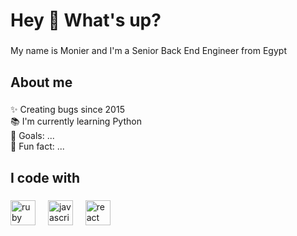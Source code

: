 <h1 align="left">Hey 👋 What's up?</h1>

###

<p align="left">My name is Monier and I'm a Senior Back End Engineer from Egypt</p>

###

<h2 align="left">About me</h2>

###

<p align="left">✨ Creating bugs since 2015<br>📚 I'm currently learning Python<br>🎯 Goals: ...<br>🎲 Fun fact: ...</p>

###

<h2 align="left">I code with</h2>

###

<div align="left">
  <img src="https://cdn.jsdelivr.net/gh/devicons/devicon/icons/ruby/ruby-original.svg" height="40" alt="ruby logo"  />
  <img width="12" />
  <img src="https://cdn.jsdelivr.net/gh/devicons/devicon/icons/javascript/javascript-original.svg" height="40" alt="javascript logo"  />
  <img width="12" />
  <img src="https://cdn.jsdelivr.net/gh/devicons/devicon/icons/python/python-original.svg" height="40" alt="react logo"  />
  <img width="12" />

</div>

###
